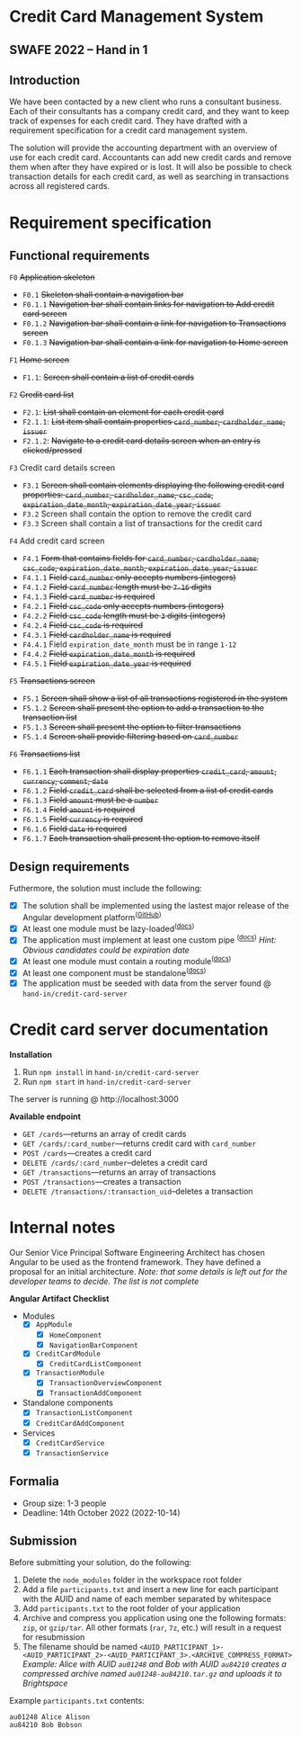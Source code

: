 # Credit Card Management System
## SWAFE 2022 – Hand in 1
## Introduction
We have been contacted by a new client who runs a consultant business. Each of their consultants has a company credit card, and they want to keep track of expenses for each credit card. They have drafted with a requirement specification for a credit card management system.

The solution will provide the accounting department with an overview of use for each credit card. Accountants can add new credit cards and remove them when after they have expired or is lost. It will also be possible to check transaction details for each credit card, as well as searching in transactions across all registered cards.

# Requirement specification
## Functional requirements
`F0` ~~Application skeleton~~
- `F0.1` ~~Skeleton shall contain a navigation bar~~
- `F0.1.1` ~~Navigation bar shall contain links for navigation to Add credit card screen~~
- `F0.1.2` ~~Navigation bar shall contain a link for navigation to Transactions screen~~
- `F0.1.3` ~~Navigation bar shall contain a link for navigation to Home screen~~

`F1` ~~Home screen~~
- `F1.1`: ~~Screen shall contain a list of credit cards~~

`F2` ~~Credit card list~~
- `F2.1`: ~~List shall contain an element for each credit card~~
- `F2.1.1`: ~~List item shall contain properties `card_number`, `cardholder_name`, `issuer`~~
- `F2.1.2`: ~~Navigate to a credit card details screen when an entry is clicked/pressed~~

`F3` Credit card details screen
- `F3.1` ~~Screen shall contain elements displaying the following credit card properties: `card_number`, `cardholder_name`, `csc_code`, `expiration_date_month`, `expiration_date_year`, `issuer`~~
- `F3.2` Screen shall contain the option to remove the credit card
- `F3.3` Screen shall contain a list of transactions for the credit card

`F4` Add credit card screen
- `F4.1` ~~Form that contains fields for `card_number`, `cardholder_name`, `csc_code`, `expiration_date_month`, `expiration_date_year`, `issuer`~~
- `F4.1.1` ~~Field `card_number` only accepts numbers (integers)~~
- `F4.1.2` ~~Field `card_number` length must be `7-16` digits~~
- `F4.1.3` ~~Field `card_number` is required~~
- `F4.2.1` ~~Field `csc_code` only accepts numbers (integers)~~
- `F4.2.2` ~~Field `csc_code` length must be `3` digits (integers)~~
- `F4.2.4` ~~Field `csc_code` is required~~
- `F4.3.1` ~~Field `cardholder_name` is required~~
- `F4.4.1` Field `expiration_date_month` must be in range `1-12`
- `F4.4.2` ~~Field `expiration_date_month` is required~~
- `F4.5.1` ~~Field `expiration_date_year` is required~~

`F5` ~~Transactions screen~~
- `F5.1` ~~Screen shall show a list of all transactions registered in the system~~
- `F5.1.2` ~~Screen shall present the option to add a transaction to the transaction list~~
- `F5.1.3` ~~Screen shall present the option to filter transactions~~
- `F5.1.4` ~~Screen shall provide filtering based on `card_number`~~

`F6` ~~Transactions list~~
- `F6.1.1` ~~Each transaction shall display properties `credit_card`, `amount`, `currency`, `comment`, `date`~~
- `F6.1.2` ~~Field `credit_card` shall be selected from a list of credit cards~~
- `F6.1.3` ~~Field `amount` must be a `number`~~
- `F6.1.4` ~~Field `amount` is required~~
- `F6.1.5` ~~Field `currency` is required~~
- `F6.1.6` ~~Field `date` is required~~
- `F6.1.7` ~~Each transaction shall present the option to remove itself~~

## Design requirements 
Futhermore, the solution must include the following:
- [x] The solution shall be implemented using the lastest major release of the Angular development platform<sup>(<a href="https://github.com/angular/angular/releases">GitHub</a>)</sup>
- [x] At least one module must be lazy-loaded<sup>(<a href="https://angular.io/guide/lazy-loading-ngmodules">docs</a>)</sup>
- [x] The application must implement at least one custom pipe <sup>(<a href="https://angular.io/guide/pipes#creating-pipes-for-custom-data-transformations">docs</a>)</sup> _Hint: Obvious candidates could be expiration date_
- [x] At least one module must contain a routing module<sup>(<a href="https://angular.io/guide/lazy-loading-ngmodules">docs</a>)</sup>
- [x] At least one component must be standalone<sup>(<a href="https://angular.io/guide/standalone-components">docs</a>)</sup>
- [x] The application must be seeded with data from the server found @ `hand-in/credit-card-server`

# Credit card server documentation
**Installation** 
1. Run `npm install` in `hand-in/credit-card-server`
2. Run `npm start` in `hand-in/credit-card-server`

The server is running @ http://localhost:3000

**Available endpoint**
- `GET /cards`—returns an array of credit cards
- `GET /cards/:card_number`—returns credit card with `card_number`
- `POST /cards`—creates a credit card
- `DELETE /cards/:card_number`–deletes a credit card
- `GET /transactions`—returns an array of transactions
- `POST /transactions`—creates a transaction
- `DELETE /transactions/:transaction_uid`–deletes a transaction

# Internal notes
Our Senior Vice Principal Software Engineering Architect has chosen Angular to be used as the frontend framework. They have defined a proposal for an initial architecture. _Note: that some details is left out for the developer teams to decide. The list is not complete_

**Angular Artifact Checklist**
- Modules
  - [x] `AppModule`
    - [x] `HomeComponent`
    - [x] `NavigationBarComponent`
  - [x] `CreditCardModule`
    - [x] `CreditCardListComponent`
  - [x] `TransactionModule`
    - [x] `TransactionOverviewComponent`
    - [x] `TransactionAddComponent`
- Standalone components
  - [x] `TransactionListComponent`
  - [x] `CreditCardAddComponent`
- Services
  - [x] `CreditCardService`
  - [x] `TransactionService`

## Formalia

- Group size: 1-3 people
- Deadline: 14th October 2022 (2022-10-14)

## Submission
Before submitting your solution, do the following:
1. Delete the `node_modules` folder in the workspace root folder
2. Add a file `participants.txt` and insert a new line for each participant with the AUID and name of each member separated by whitespace
3. Add `participants.txt` to the root folder of your application
4. Archive and compress you application using one the following formats: `zip`, or `gzip/tar`. All other formats (`rar`, `7z`, etc.) will result in a request for resubmission
5. The filename should be named `<AUID_PARTICIPANT_1>-<AUID_PARTICIPANT_2>-<AUID_PARTICIPANT_3>.<ARCHIVE_COMPRESS_FORMAT>` _Example: Alice with AUID `au01248` and Bob with AUID `au84210` creates a compressed archive named `au01248-au84210.tar.gz` and uploads it to Brightspace_

Example `participants.txt` contents:
```
au01248 Alice Alison
au84210 Bob Bobson
```
